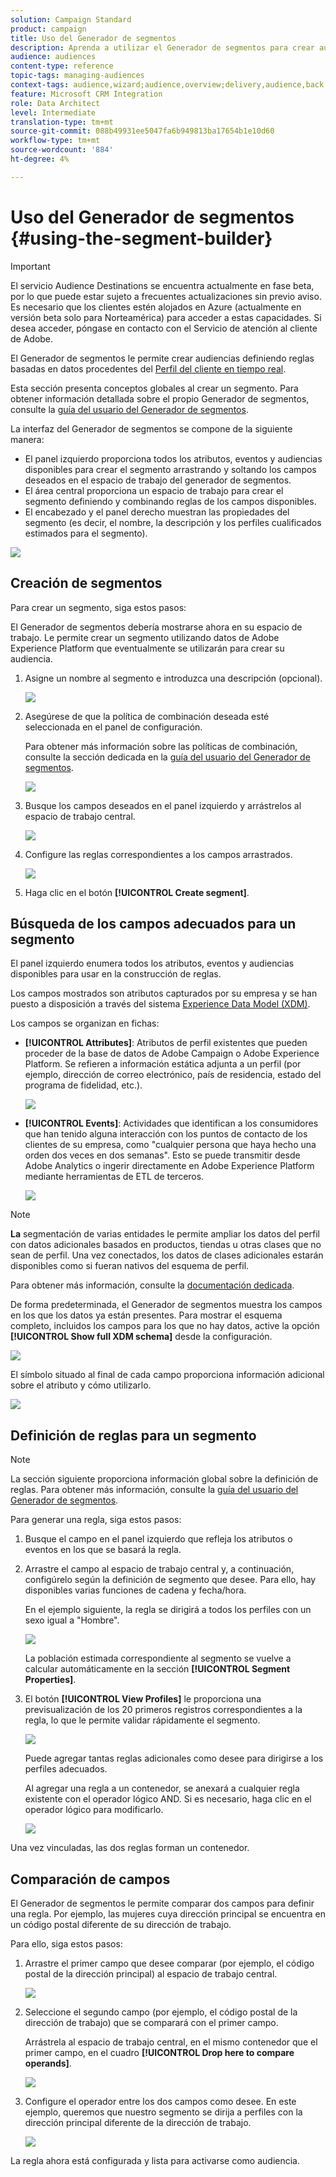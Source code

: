 ```yaml
---
solution: Campaign Standard
product: campaign
title: Uso del Generador de segmentos
description: Aprenda a utilizar el Generador de segmentos para crear audiencias.
audience: audiences
content-type: reference
topic-tags: managing-audiences
context-tags: audience,wizard;audience,overview;delivery,audience,back
feature: Microsoft CRM Integration
role: Data Architect
level: Intermediate
translation-type: tm+mt
source-git-commit: 088b49931ee5047fa6b949813ba17654b1e10d60
workflow-type: tm+mt
source-wordcount: '884'
ht-degree: 4%

---
```



# Uso del Generador de segmentos {#using-the-segment-builder}

>[!IMPORTANT]
>
>El servicio Audience Destinations se encuentra actualmente en fase beta, por lo que puede estar sujeto a frecuentes actualizaciones sin previo aviso. Es necesario que los clientes estén alojados en Azure (actualmente en versión beta solo para Norteamérica) para acceder a estas capacidades. Si desea acceder, póngase en contacto con el Servicio de atención al cliente de Adobe.

El Generador de segmentos le permite crear audiencias definiendo reglas basadas en datos procedentes del [Perfil del cliente en tiempo real](https://docs.adobe.com/content/help/es-ES/experience-platform/profile/home.html).

Esta sección presenta conceptos globales al crear un segmento. Para obtener información detallada sobre el propio Generador de segmentos, consulte la [guía del usuario del Generador de segmentos](https://docs.adobe.com/content/help/en/experience-platform/segmentation/ui/overview.html).

La interfaz del Generador de segmentos se compone de la siguiente manera:

* El panel izquierdo proporciona todos los atributos, eventos y audiencias disponibles para crear el segmento arrastrando y soltando los campos deseados en el espacio de trabajo del generador de segmentos.
* El área central proporciona un espacio de trabajo para crear el segmento definiendo y combinando reglas de los campos disponibles.
* El encabezado y el panel derecho muestran las propiedades del segmento (es decir, el nombre, la descripción y los perfiles cualificados estimados para el segmento).

![](assets/aep_audiences_interface.png)

## Creación de segmentos

Para crear un segmento, siga estos pasos:

El Generador de segmentos debería mostrarse ahora en su espacio de trabajo. Le permite crear un segmento utilizando datos de Adobe Experience Platform que eventualmente se utilizarán para crear su audiencia.

1. Asigne un nombre al segmento e introduzca una descripción (opcional).

   ![](assets/aep_audiences_creation_edit_name.png)

1. Asegúrese de que la política de combinación deseada esté seleccionada en el panel de configuración.

   Para obtener más información sobre las políticas de combinación, consulte la sección dedicada en la [guía del usuario del Generador de segmentos](https://docs.adobe.com/content/help/en/experience-platform/segmentation/ui/overview.html).

   ![](assets/aep_audiences_mergepolicy.png)

1. Busque los campos deseados en el panel izquierdo y arrástrelos al espacio de trabajo central.

   ![](assets/aep_audiences_dragfield.png)

1. Configure las reglas correspondientes a los campos arrastrados.

   ![](assets/aep_audiences_configure_rules.png)

1. Haga clic en el botón **[!UICONTROL Create segment]**.

## Búsqueda de los campos adecuados para un segmento

El panel izquierdo enumera todos los atributos, eventos y audiencias disponibles para usar en la construcción de reglas.

Los campos mostrados son atributos capturados por su empresa y se han puesto a disposición a través del sistema [Experience Data Model (XDM)](https://docs.adobe.com/content/help/es-ES/experience-platform/xdm/home.html).

Los campos se organizan en fichas:

* **[!UICONTROL Attributes]**: Atributos de perfil existentes que pueden proceder de la base de datos de Adobe Campaign o Adobe Experience Platform. Se refieren a información estática adjunta a un perfil (por ejemplo, dirección de correo electrónico, país de residencia, estado del programa de fidelidad, etc.).

   ![](assets/aep_audiences_attributestab.png)

* **[!UICONTROL Events]**: Actividades que identifican a los consumidores que han tenido alguna interacción con los puntos de contacto de los clientes de su empresa, como &quot;cualquier persona que haya hecho una orden dos veces en dos semanas&quot;. Esto se puede transmitir desde Adobe Analytics o ingerir directamente en Adobe Experience Platform mediante herramientas de ETL de terceros.

   ![](assets/aep_audiences_eventstab.png)

>[!NOTE]
>
>**La** segmentación de varias entidades le permite ampliar los datos del perfil con datos adicionales basados en productos, tiendas u otras clases que no sean de perfil. Una vez conectados, los datos de clases adicionales estarán disponibles como si fueran nativos del esquema de perfil.
>
>Para obtener más información, consulte la [documentación dedicada](https://docs.adobe.com/content/help/en/experience-platform/segmentation/multi-entity-segmentation.html).

De forma predeterminada, el Generador de segmentos muestra los campos en los que los datos ya están presentes. Para mostrar el esquema completo, incluidos los campos para los que no hay datos, active la opción **[!UICONTROL Show full XDM schema]** desde la configuración.

![](assets/aep_audiences_populatedfields.png)

El símbolo situado al final de cada campo proporciona información adicional sobre el atributo y cómo utilizarlo.

![](assets/aep_audiences_isymbol.png)

## Definición de reglas para un segmento

>[!NOTE]
>
>La sección siguiente proporciona información global sobre la definición de reglas. Para obtener más información, consulte la [guía del usuario del Generador de segmentos](https://docs.adobe.com/content/help/en/experience-platform/segmentation/ui/overview.html).

Para generar una regla, siga estos pasos:

1. Busque el campo en el panel izquierdo que refleja los atributos o eventos en los que se basará la regla.

1. Arrastre el campo al espacio de trabajo central y, a continuación, configúrelo según la definición de segmento que desee. Para ello, hay disponibles varias funciones de cadena y fecha/hora.

   En el ejemplo siguiente, la regla se dirigirá a todos los perfiles con un sexo igual a &quot;Hombre&quot;.

   ![](assets/aep_audiences_malegender.png)

   La población estimada correspondiente al segmento se vuelve a calcular automáticamente en la sección **[!UICONTROL Segment Properties]**.

1. El botón **[!UICONTROL View Profiles]** le proporciona una previsualización de los 20 primeros registros correspondientes a la regla, lo que le permite validar rápidamente el segmento.

   ![](assets/aep_audiences_samplepreview.png)

   Puede agregar tantas reglas adicionales como desee para dirigirse a los perfiles adecuados.

   Al agregar una regla a un contenedor, se anexará a cualquier regla existente con el operador lógico AND. Si es necesario, haga clic en el operador lógico para modificarlo.

   ![](assets/aep_audiences_andoperator.png)

Una vez vinculadas, las dos reglas forman un contenedor.

## Comparación de campos

El Generador de segmentos le permite comparar dos campos para definir una regla. Por ejemplo, las mujeres cuya dirección principal se encuentra en un código postal diferente de su dirección de trabajo.

Para ello, siga estos pasos:

1. Arrastre el primer campo que desee comparar (por ejemplo, el código postal de la dirección principal) al espacio de trabajo central.

   ![](assets/aep_audiences_comparing_1.png)

1. Seleccione el segundo campo (por ejemplo, el código postal de la dirección de trabajo) que se comparará con el primer campo.

   Arrástrela al espacio de trabajo central, en el mismo contenedor que el primer campo, en el cuadro **[!UICONTROL Drop here to compare operands]**.

   ![](assets/aep_audiences_comparing_2.png)

1. Configure el operador entre los dos campos como desee. En este ejemplo, queremos que nuestro segmento se dirija a perfiles con la dirección principal diferente de la dirección de trabajo.

   ![](assets/aep_audiences_comparing_3.png)

La regla ahora está configurada y lista para activarse como audiencia.
